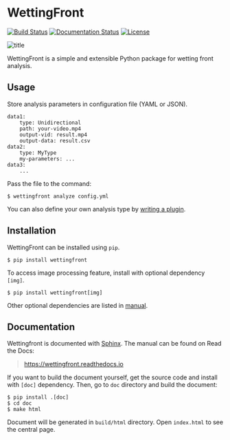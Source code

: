 # WettingFront

[![Build Status](https://github.com/JSS95/wettingfront/actions/workflows/ci.yml/badge.svg)](https://github.com/JSS95/wettingfront/actions/workflows/ci.yml)
[![Documentation Status](https://readthedocs.org/projects/wettingfront/badge/?version=latest)](https://wettingfront.readthedocs.io/en/latest/?badge=latest)
[![License](https://img.shields.io/github/license/JSS95/wettingfront)](https://github.com/JSS95/wettingfront/blob/master/LICENSE)

![title](https://wettingfront.readthedocs.io/en/latest/_images/index-1.png)

WettingFront is a simple and extensible Python package for wetting front analysis.

## Usage

Store analysis parameters in configuration file (YAML or JSON).

```
data1:
    type: Unidirectional
    path: your-video.mp4
    output-vid: result.mp4
    output-data: result.csv
data2:
    type: MyType
    my-parameters: ...
data3:
    ...
```

Pass the file to the command:

```
$ wettingfront analyze config.yml
```

You can also define your own analysis type by [writing a plugin](https://wettingfront.readthedocs.io/en/latest/plugin.html).

## Installation

WettingFront can be installed using `pip`.

```
$ pip install wettingfront
```

To access image processing feature, install with optional dependency `[img]`.

```
$ pip install wettingfront[img]
```

Other optional dependencies are listed in [manual](https://wettingfront.readthedocs.io/en/latest/intro.html#installation).

## Documentation

Wettingfront is documented with [Sphinx](https://pypi.org/project/Sphinx/).
The manual can be found on Read the Docs:

> https://wettingfront.readthedocs.io

If you want to build the document yourself, get the source code and install with `[doc]` dependency.
Then, go to `doc` directory and build the document:

```
$ pip install .[doc]
$ cd doc
$ make html
```

Document will be generated in `build/html` directory. Open `index.html` to see the central page.
